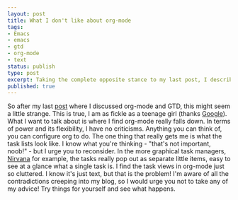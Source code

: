 ```yaml
---
layout: post
title: What I don't like about org-mode
tags:
- Emacs
- emacs
- gtd
- org-mode
- text
status: publish
type: post
excerpt: Taking the complete opposite stance to my last post, I describe some of the problems I have found with org-mode.
published: true
---
```


So after my last [post][1] where I discussed org-mode and GTD, this might seem a little strange. This is true, I am as fickle as a teenage girl (thanks [Google][2]). What I want to talk about is where I find org-mode really falls down. In terms of power and its flexibility, I have no criticisms. Anything you can think of, you can configure org to do. The one thing that really gets me is what the task lists look like. I know what you're thinking - "that's not important, noob!" - but I urge you to reconsider. In the more graphical task managers, [Nirvana][3] for example, the tasks really pop out as separate little items, easy to see at a glance what a single task is. I find the task views in org-mode just so cluttered. I know it's just text, but that is the problem! I'm aware of all the contradictions creeping into my blog, so I would urge you not to take any of my advice! Try things for yourself and see what happens.

 [1]: http://www.davidbeckingsale.com/blog/emacs-and-org-mode-for-getting-things-done
 [2]: https://encrypted.google.com/search?q=fickle+as+a
 [3]: www.nirvanahq.com
